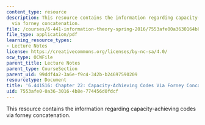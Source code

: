 ```yaml
---
content_type: resource
description: This resource contains the information regarding capacity-achieving codes
  via forney concatenation.
file: /courses/6-441-information-theory-spring-2016/7553afe00a3630164b8e774456d0fdcf_MIT6_441S16_chapter_22.pdf
file_type: application/pdf
learning_resource_types:
- Lecture Notes
license: https://creativecommons.org/licenses/by-nc-sa/4.0/
ocw_type: OCWFile
parent_title: Lecture Notes
parent_type: CourseSection
parent_uid: 99ddf4a2-3a6e-f9c4-342b-b24697590209
resourcetype: Document
title: '6.441S16: Chapter 22: Capacity-Achieving Codes Via Forney Concatenation'
uid: 7553afe0-0a36-3016-4b8e-774456d0fdcf
---
```

This resource contains the information regarding capacity-achieving codes via forney concatenation.